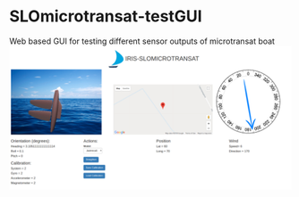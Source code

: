 # SLOmicrotransat-testGUI

Web based GUI for testing different sensor outputs of microtransat boat
![alt text](pic.png)
